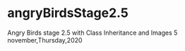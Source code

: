 # angryBirdsStage2.5
Angry Birds stage 2.5 with Class Inheritance and Images
5 november,Thursday,2020